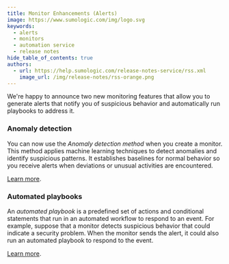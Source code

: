 ```yaml
---
title: Monitor Enhancements (Alerts)
image: https://www.sumologic.com/img/logo.svg
keywords:
  - alerts
  - monitors
  - automation service
  - release notes
hide_table_of_contents: true
authors:
  - url: https://help.sumologic.com/release-notes-service/rss.xml
    image_url: /img/release-notes/rss-orange.png
---
```


We're happy to announce two new monitoring features that allow you to generate alerts that notify you of suspicious behavior and automatically run playbooks to address it.

### Anomaly detection

You can now use the *Anomaly detection method* when you create a monitor. This method applies machine learning techniques to detect anomalies and identify suspicious patterns. It establishes baselines for normal behavior so you receive alerts when deviations or unusual activities are encountered. 

[Learn more](/docs/alerts/monitors/create-monitor/#select-monitor-type-and-detection-method).

### Automated playbooks

 An *automated playbook* is a predefined set of actions and conditional statements that run in an automated workflow to respond to an event. For example, suppose that a monitor detects suspicious behavior that could indicate a security problem. When the monitor sends the alert, it could also run an automated playbook to respond to the event.

 [Learn more](/docs/alerts/monitors/use-playbooks-with-monitors/).